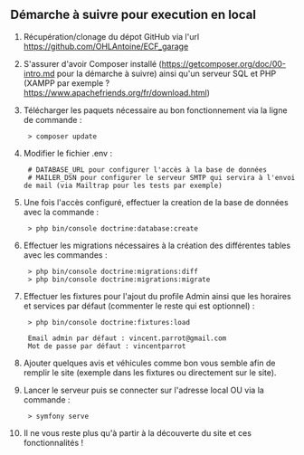 ## Démarche à suivre pour execution en local 

1. Récupération/clonage du dépot GitHub via l'url https://github.com/OHLAntoine/ECF_garage

2. S'assurer d'avoir Composer installé (https://getcomposer.org/doc/00-intro.md pour la démarche à suivre) ainsi qu'un serveur SQL et PHP (XAMPP par exemple ? https://www.apachefriends.org/fr/download.html)

3. Télécharger les paquets nécessaire au bon fonctionnement via la ligne de commande :

        > composer update

4. Modifier le fichier .env :

        # DATABASE_URL pour configurer l'accès à la base de données
        # MAILER_DSN pour configurer le serveur SMTP qui servira à l'envoi de mail (via Mailtrap pour les tests par exemple)

5. Une fois l'accès configuré, effectuer la creation de la base de données avec la commande :

        > php bin/console doctrine:database:create

6. Effectuer les migrations nécessaires à la création des différentes tables avec les commandes :

        > php bin/console doctrine:migrations:diff
        > php bin/console doctrine:migrations:migrate

7. Effectuer les fixtures pour l'ajout du profile Admin ainsi que les horaires et services par défaut (commenter le reste qui est optionnel) :

        > php bin/console doctrine:fixtures:load 

        Email admin par défaut : vincent.parrot@gmail.com
        Mot de passe par défaut : vincentparrot

8. Ajouter quelques avis et véhicules comme bon vous semble afin de remplir le site (exemple dans les fixtures ou directement sur le site).

9. Lancer le serveur puis se connecter sur l'adresse local OU via la commande :

        > symfony serve

10. Il ne vous reste plus qu'à partir à la découverte du site et ces fonctionnalités !